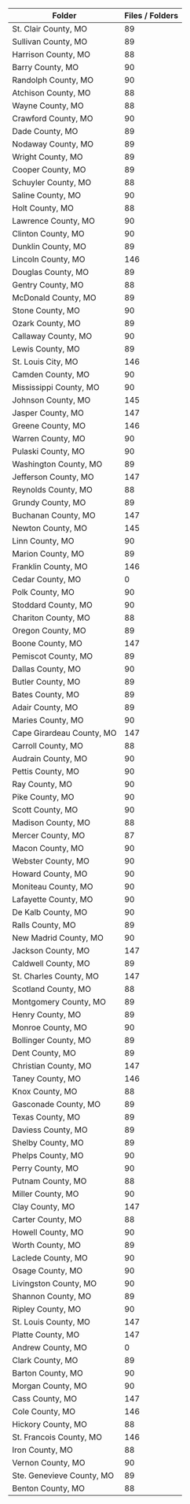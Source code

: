 | Folder                    |   Files / Folders |
|---------------------------|-------------------|
| St. Clair County, MO      |                89 |
| Sullivan County, MO       |                89 |
| Harrison County, MO       |                88 |
| Barry County, MO          |                90 |
| Randolph County, MO       |                90 |
| Atchison County, MO       |                88 |
| Wayne County, MO          |                88 |
| Crawford County, MO       |                90 |
| Dade County, MO           |                89 |
| Nodaway County, MO        |                89 |
| Wright County, MO         |                89 |
| Cooper County, MO         |                89 |
| Schuyler County, MO       |                88 |
| Saline County, MO         |                90 |
| Holt County, MO           |                88 |
| Lawrence County, MO       |                90 |
| Clinton County, MO        |                90 |
| Dunklin County, MO        |                89 |
| Lincoln County, MO        |               146 |
| Douglas County, MO        |                89 |
| Gentry County, MO         |                88 |
| McDonald County, MO       |                89 |
| Stone County, MO          |                90 |
| Ozark County, MO          |                89 |
| Callaway County, MO       |                90 |
| Lewis County, MO          |                89 |
| St. Louis City, MO        |               146 |
| Camden County, MO         |                90 |
| Mississippi County, MO    |                90 |
| Johnson County, MO        |               145 |
| Jasper County, MO         |               147 |
| Greene County, MO         |               146 |
| Warren County, MO         |                90 |
| Pulaski County, MO        |                90 |
| Washington County, MO     |                89 |
| Jefferson County, MO      |               147 |
| Reynolds County, MO       |                88 |
| Grundy County, MO         |                89 |
| Buchanan County, MO       |               147 |
| Newton County, MO         |               145 |
| Linn County, MO           |                90 |
| Marion County, MO         |                89 |
| Franklin County, MO       |               146 |
| Cedar County, MO          |                 0 |
| Polk County, MO           |                90 |
| Stoddard County, MO       |                90 |
| Chariton County, MO       |                88 |
| Oregon County, MO         |                89 |
| Boone County, MO          |               147 |
| Pemiscot County, MO       |                89 |
| Dallas County, MO         |                90 |
| Butler County, MO         |                89 |
| Bates County, MO          |                89 |
| Adair County, MO          |                89 |
| Maries County, MO         |                90 |
| Cape Girardeau County, MO |               147 |
| Carroll County, MO        |                88 |
| Audrain County, MO        |                90 |
| Pettis County, MO         |                90 |
| Ray County, MO            |                90 |
| Pike County, MO           |                90 |
| Scott County, MO          |                90 |
| Madison County, MO        |                88 |
| Mercer County, MO         |                87 |
| Macon County, MO          |                90 |
| Webster County, MO        |                90 |
| Howard County, MO         |                90 |
| Moniteau County, MO       |                90 |
| Lafayette County, MO      |                90 |
| De Kalb County, MO        |                90 |
| Ralls County, MO          |                89 |
| New Madrid County, MO     |                90 |
| Jackson County, MO        |               147 |
| Caldwell County, MO       |                89 |
| St. Charles County, MO    |               147 |
| Scotland County, MO       |                88 |
| Montgomery County, MO     |                89 |
| Henry County, MO          |                89 |
| Monroe County, MO         |                90 |
| Bollinger County, MO      |                89 |
| Dent County, MO           |                89 |
| Christian County, MO      |               147 |
| Taney County, MO          |               146 |
| Knox County, MO           |                88 |
| Gasconade County, MO      |                89 |
| Texas County, MO          |                89 |
| Daviess County, MO        |                89 |
| Shelby County, MO         |                89 |
| Phelps County, MO         |                90 |
| Perry County, MO          |                90 |
| Putnam County, MO         |                88 |
| Miller County, MO         |                90 |
| Clay County, MO           |               147 |
| Carter County, MO         |                88 |
| Howell County, MO         |                90 |
| Worth County, MO          |                89 |
| Laclede County, MO        |                90 |
| Osage County, MO          |                90 |
| Livingston County, MO     |                90 |
| Shannon County, MO        |                89 |
| Ripley County, MO         |                90 |
| St. Louis County, MO      |               147 |
| Platte County, MO         |               147 |
| Andrew County, MO         |                 0 |
| Clark County, MO          |                89 |
| Barton County, MO         |                90 |
| Morgan County, MO         |                90 |
| Cass County, MO           |               147 |
| Cole County, MO           |               146 |
| Hickory County, MO        |                88 |
| St. Francois County, MO   |               146 |
| Iron County, MO           |                88 |
| Vernon County, MO         |                90 |
| Ste. Genevieve County, MO |                89 |
| Benton County, MO         |                88 |